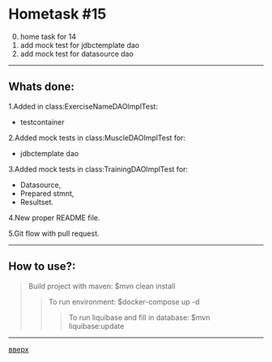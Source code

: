 # Hometask #15
0. home task for 14
1. add mock test for jdbctemplate dao
2. add mock test for datasource dao
___

## Whats done:
1.Added in class:ExerciseNameDAOImplTest:
* testcontainer 

2.Added mock tests in class:MuscleDAOImplTest for:
* jdbctemplate dao 

3.Added mock tests in class:TrainingDAOImplTest for:
* Datasource,
* Prepared stmnt,
* Resultset.

4.New proper README file.

5.Git flow with pull request.
___
## How to use?:
>Build project with maven: $mvn clean install
>>To run environment: $docker-compose up -d
>>>To run liquibase and fill in database: $mvn liquibase:update
___
[вверх](https://github.com/ieronim777/lecture15/tree/develop)
